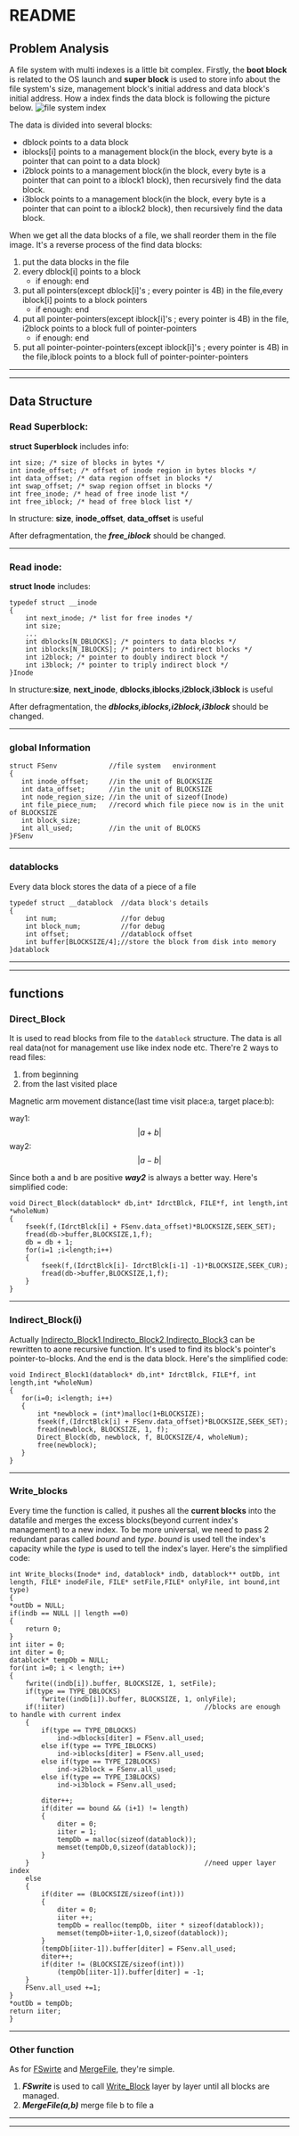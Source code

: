 # README

## Problem Analysis

A file system with multi indexes is a little bit complex. Firstly, the **boot block** is related to the OS launch and **super block** is used to store info about the file system's size, management block's initial address and data block's initial address. How a index finds the data block is following the picture below.
 ![file system index](./1.png)

The data is divided into several blocks:

- dblock points to a data block
- iblocks[i] points to a management block(in the block, every byte is a pointer that can point to a data block)
- i2block points to a management block(in the block, every byte is a pointer that can point to a iblock1 block), then recursively find the data block.
- i3block points to a management block(in the block, every byte is a pointer that can point to a iblock2 block), then recursively find the data block.

When we get all the data blocks of a file, we shall reorder them in the file image. It's a reverse process of the find data blocks:

1. put the data blocks in the file
2. every dblock[i] points to a block
      - if enough: end
3. put all pointers(except dblock[i]'s ; every pointer is 4B) in the file,every iblock[i] points to a block pointers
      - if enough: end
4. put all pointer-pointers(except iblock[i]'s ; every pointer is 4B) in the file, i2block points to a block full of pointer-pointers
      - if enough: end
4. put all pointer-pointer-pointers(except iblock[i]'s ; every pointer is 4B) in the file,iblock points to a block full of pointer-pointer-pointers

***
***

## Data Structure

### Read Superblock:

**struct Superblock** includes info:

    int size; /* size of blocks in bytes */
    int inode_offset; /* offset of inode region in bytes blocks */
    int data_offset; /* data region offset in blocks */
    int swap_offset; /* swap region offset in blocks */
    int free_inode; /* head of free inode list */
    int free_iblock; /* head of free block list */



In structure: **size**, **inode_offset**, **data_offset** is useful

After defragmentation, the ***free_iblock*** should be changed.

***

### Read inode:

**struct Inode** includes:

    typedef struct __inode 
    {
        int next_inode; /* list for free inodes */
        int size;
        ...
        int dblocks[N_DBLOCKS]; /* pointers to data blocks */
        int iblocks[N_IBLOCKS]; /* pointers to indirect blocks */
        int i2block; /* pointer to doubly indirect block */
        int i3block; /* pointer to triply indirect block */
    }Inode

In structure:**size**, **next_inode**, **dblocks**,**iblocks**,**i2block**,**i3block** is useful

After defragmentation, the ***dblocks,iblocks,i2block,i3block*** should be changed.

***

### global Information

    struct FSenv             //file system   environment
    {
	   int inode_offset;     //in the unit of BLOCKSIZE
	   int data_offset;      //in the unit of BLOCKSIZE
	   int node_region_size; //in the unit of sizeof(Inode)
	   int file_piece_num;   //record which file piece now is in the unit of BLOCKSIZE
	   int block_size;
	   int all_used;         //in the unit of BLOCKS
    }FSenv

***

### datablocks

Every data block stores the data of a piece of a file

    typedef struct __datablock  //data block's details
    {
    	int num;                //for debug
    	int block_num;          //for debug
    	int offset;             //datablock offset
    	int buffer[BLOCKSIZE/4];//store the block from disk into memory
    }datablock

***
***

## functions

### Direct_Block

It is used to read blocks from file to the `datablock` structure. The data is all real data(not for management use like index node etc. There're 2 ways to read files: 

1. from beginning
2. from the last visited place
    
Magnetic arm movement distance(last time visit place:a, target place:b):

way1: $$|a+b|$$
way2: $$|a-b|$$

Since both a and b are positive ***way2*** is always a better way. Here's simplified code:

    void Direct_Block(datablock* db,int* IdrctBlck, FILE*f, int length,int *wholeNum)
    {
        fseek(f,(IdrctBlck[i] + FSenv.data_offset)*BLOCKSIZE,SEEK_SET);
    	fread(db->buffer,BLOCKSIZE,1,f);
    	db = db + 1;
    	for(i=1 ;i<length;i++)
    	{
    		fseek(f,(IdrctBlck[i]- IdrctBlck[i-1] -1)*BLOCKSIZE,SEEK_CUR);
    		fread(db->buffer,BLOCKSIZE,1,f);
    	}
    }
    
---

### Indirect_Block(i)

Actually <u>Indirecto_Block1</u>,<u>Indirecto_Block2</u>,<u>Indirecto_Block3</u> can be rewritten to aone recursive function. It's used to find its block's pointer's pointer-to-blocks. And the end is the data block. Here's the simplified code:

    void Indirect_Block1(datablock* db,int* IdrctBlck, FILE*f, int length,int *wholeNum)
    {
	   for(i=0; i<length; i++)
	   {
	   	   int *newblock = (int*)malloc(1+BLOCKSIZE);
	   	   fseek(f,(IdrctBlck[i] + FSenv.data_offset)*BLOCKSIZE,SEEK_SET);
	   	   fread(newblock, BLOCKSIZE, 1, f);
		   Direct_Block(db, newblock, f, BLOCKSIZE/4, wholeNum);
		   free(newblock);
	   }
	}

***

### Write_blocks

Every time the function is called, it pushes all the **current blocks** into the datafile and merges the excess blocks(beyond current index's management) to a new index. To be more universal, we need to pass 2 redundant paras called *bound* and *type*. *bound* is used tell the index's capacity while the *type* is used to tell the index's layer. Here's the simplified code:

    int Write_blocks(Inode* ind, datablock* indb, datablock** outDb, int length, FILE* inodeFile, FILE* setFile,FILE* onlyFile, int bound,int type)
    {
	*outDb = NULL;
	if(indb == NULL || length ==0)
	{
		return 0;
	}
	int iiter = 0;
	int diter = 0;
	datablock* tempDb = NULL;
	for(int i=0; i < length; i++)
	{
		fwrite((indb[i]).buffer, BLOCKSIZE, 1, setFile);
		if(type == TYPE_DBLOCKS)
			fwrite((indb[i]).buffer, BLOCKSIZE, 1, onlyFile);
		if(!iiter)                                   //blocks are enough to handle with current index
		{
			if(type == TYPE_DBLOCKS)
				ind->dblocks[diter] = FSenv.all_used;
			else if(type == TYPE_IBLOCKS)
				ind->iblocks[diter] = FSenv.all_used;
			else if(type == TYPE_I2BLOCKS)
				ind->i2block = FSenv.all_used;
			else if(type == TYPE_I3BLOCKS)
				ind->i3block = FSenv.all_used;

			diter++;
			if(diter == bound && (i+1) != length)
			{
				diter = 0;
				iiter = 1;
				tempDb = malloc(sizeof(datablock));
				memset(tempDb,0,sizeof(datablock));
			}
		}                                            //need upper layer index
		else
		{
			if(diter == (BLOCKSIZE/sizeof(int)))
			{
				diter = 0;
				iiter ++;
				tempDb = realloc(tempDb, iiter * sizeof(datablock));
				memset(tempDb+iiter-1,0,sizeof(datablock));
			}
			(tempDb[iiter-1]).buffer[diter] = FSenv.all_used;
			diter++;
			if(diter != (BLOCKSIZE/sizeof(int)))
				(tempDb[iiter-1]).buffer[diter] = -1;
		}
		FSenv.all_used +=1;
	}
	*outDb = tempDb;
	return iiter;
    }

***

### Other function

As for <u>FSwirte</u> and <u>MergeFile</u>, they're simple. 

1. ***FSwrite*** is used to call <u>Write_Block</u> layer by layer until all blocks are managed.   
2. ***MergeFile(a,b)*** merge file b to file a 

***
***











